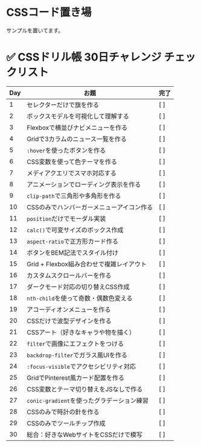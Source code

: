 # CSSコード置き場
サンプルを置いてます。


# ✅ CSSドリル帳 30日チャレンジ チェックリスト

| Day | お題 | 完了 |
|-----|------|------|
| 1 | セレクターだけで旗を作る | [ ] |
| 2 | ボックスモデルを可視化して理解する | [ ] |
| 3 | Flexboxで横並びナビメニューを作る | [ ] |
| 4 | Gridで3カラムのニュース一覧を作る | [ ] |
| 5 | `:hover`を使ったボタンを作る | [ ] |
| 6 | CSS変数を使って色テーマを作る | [ ] |
| 7 | メディアクエリでスマホ対応する | [ ] |
| 8 | アニメーションでローディング表示を作る | [ ] |
| 9 | `clip-path`で三角形や多角形を作る | [ ] |
| 10 | CSSのみでハンバーガーメニューアイコン作る | [ ] |
| 11 | `position`だけでモーダル実装 | [ ] |
| 12 | `calc()`で可変サイズのボックス作成 | [ ] |
| 13 | `aspect-ratio`で正方形カード作る | [ ] |
| 14 | ボタンをBEM記法でスタイル付け | [ ] |
| 15 | Grid + Flexbox組み合わせで複雑レイアウト | [ ] |
| 16 | カスタムスクロールバーを作る | [ ] |
| 17 | ダークモード対応の切り替えCSS作成 | [ ] |
| 18 | `nth-child`を使って奇数・偶数色変える | [ ] |
| 19 | アコーディオンメニューを作る | [ ] |
| 20 | CSSだけで波型デザインを作る | [ ] |
| 21 | CSSアート（好きなキャラや物を描く） | [ ] |
| 22 | `filter`で画像にエフェクトをつける | [ ] |
| 23 | `backdrop-filter`でガラス風UIを作る | [ ] |
| 24 | `:focus-visible`でアクセシビリティ対応 | [ ] |
| 25 | GridでPinterest風カード配置を作る | [ ] |
| 26 | CSS変数とテーマ切り替えをJSなしで作る | [ ] |
| 27 | `conic-gradient`を使ったグラデーション練習 | [ ] |
| 28 | CSSのみで時計の針を作る | [ ] |
| 29 | CSSのみでツールチップ作成 | [ ] |
| 30 | 総合：好きなWebサイトをCSSだけで模写 | [ ] |
